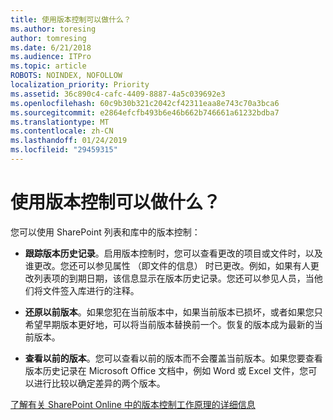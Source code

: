 ```yaml
---
title: 使用版本控制可以做什么？
ms.author: toresing
author: tomresing
ms.date: 6/21/2018
ms.audience: ITPro
ms.topic: article
ROBOTS: NOINDEX, NOFOLLOW
localization_priority: Priority
ms.assetid: 36c890c4-cafc-4409-8887-4a5c039692e3
ms.openlocfilehash: 60c9b30b321c2042cf42311eaa8e743c70a3bca6
ms.sourcegitcommit: e2864efcfb493b6e46b662b746661a61232bdba7
ms.translationtype: MT
ms.contentlocale: zh-CN
ms.lasthandoff: 01/24/2019
ms.locfileid: "29459315"
---
```

# <a name="what-can-i-do-with-versioning"></a>使用版本控制可以做什么？

您可以使用 SharePoint 列表和库中的版本控制：
  
- **跟踪版本历史记录**。启用版本控制时，您可以查看更改的项目或文件时，以及谁更改。您还可以参见属性 （即文件的信息） 时已更改。例如，如果有人更改列表项的到期日期，该信息显示在版本历史记录。您还可以参见人员，当他们将文件签入库进行的注释。 
    
- **还原以前版本**。如果您犯在当前版本中，如果当前版本已损坏，或者如果您只希望早期版本更好地，可以将当前版本替换前一个。恢复的版本成为最新的当前版本。 
    
- **查看以前的版本**。您可以查看以前的版本而不会覆盖当前版本。如果您要查看版本历史记录在 Microsoft Office 文档中，例如 Word 或 Excel 文件，您可以进行比较以确定差异的两个版本。 
    
[了解有关 SharePoint Online 中的版本控制工作原理的详细信息](https://go.microsoft.com/fwlink/?linkid=875710)
  

